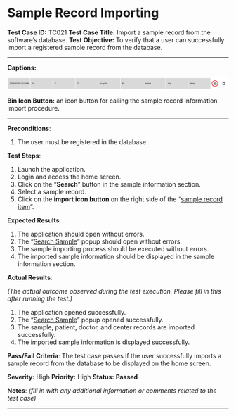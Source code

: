 # Sample Record Importing

**Test Case ID:** TC021
**Test Case Title:** Import a sample record from the software’s database.
**Test Objective:** To verify that a user can successfully import a registered sample record from the database.

---

**Captions:**

![**Bin Icon Button:** an icon button for calling the sample record information import procedure.](Sample%20Record%20Importing%20d84725faa4e0453587695a59c36261f0/Untitled.png)

**Bin Icon Button:** an icon button for calling the sample record information import procedure.

---

**Preconditions**:

1. The user must be registered in the database.

**Test Steps**:

1. Launch the application.
2. Login and access the home screen.
3. Click on the “**Search**” button in the sample information section.
4. Select a sample record.
5. Click on the **import icon button** on the right side of the “[sample record item](Sample%20Record%20Importing%20d84725faa4e0453587695a59c36261f0.md)”.

**Expected Results**:

1. The application should open without errors.
2. The “[Search Sample](../Home%20Screen%20Data%20Search%20Tests%20807995878b7c4f7e8c0edf055e821cbd/Sample%20Record%20Search%20a06a7588d2b6494fb3783ada686bffb3.md)” popup should open without errors.
3. The sample importing process should be executed without errors.
4. The imported sample information should be displayed in the sample information section.

**Actual Results**:

*(The actual outcome observed during the test execution. Please fill in this after running the test.)*

1. The application opened successfully.
2. The “[Search Sample](../Home%20Screen%20Data%20Search%20Tests%20807995878b7c4f7e8c0edf055e821cbd/Sample%20Record%20Search%20a06a7588d2b6494fb3783ada686bffb3.md)” popup opened successfully.
3. The sample, patient, doctor, and center records are imported successfully.
4. The imported sample information is displayed successfully.

**Pass/Fail Criteria**:
The test case passes if the user successfully imports a sample record from the database to be displayed on the home screen.

**Severity:** High 
**Priority:** High
**Status:** **Passed**

**Notes**: *(fill in with any additional information or comments related to the test case)*

---